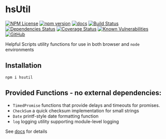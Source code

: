 hsUtil 
========
[![NPM License](https://img.shields.io/badge/license-MIT-brightgreen.svg)](https://www.npmjs.com/package/hsutil) 
[![npm version](https://badge.fury.io/js/hsutil.svg)](https://badge.fury.io/js/hsutil)
[![docs](https://img.shields.io/badge/hsDocs-hsUtil-blue.svg)](https://helpfulscripts.github.io/hsUtil/#!/api/hsUtil/0)
[![Build Status](https://travis-ci.org/HelpfulScripts/hsUtil.svg?branch=master)](https://travis-ci.org/HelpfulScripts/hsUtil)
[![Dependencies Status](https://david-dm.org/helpfulscripts/hsutil.svg)](https://david-dm.org/helpfulscripts/hsutil)
[![Coverage Status](https://coveralls.io/repos/github/HelpfulScripts/hsUtil/badge.svg)](https://coveralls.io/github/HelpfulScripts/hsUtil)
[![Known Vulnerabilities](https://snyk.io/test/github/HelpfulScripts/hsUtil/badge.svg?targetFile=package.json)](https://snyk.io/test/github/HelpfulScripts/hsUtil?targetFile=package.json)
[![GitHub](https://img.shields.io/badge/GitHub-hsUtil-blue.svg)](https://github.com/helpfulscripts/hsutil)

Helpful Scripts utility functions for use in both browser and `node` environments

## Installation
`npm i hsutil`

## Provided Functions - no external dependencies:
- `TimedPromise` functions that provide delays and timeouts for promises.
- `CheckSum` a quick checksum implementation for small strings
- `Date` printf-style date formatting function
- `log` logging utility supporting module-level logging

See [docs](https://helpfulscripts.github.io/hsUtil#!/api/hsUtil/0) for details
